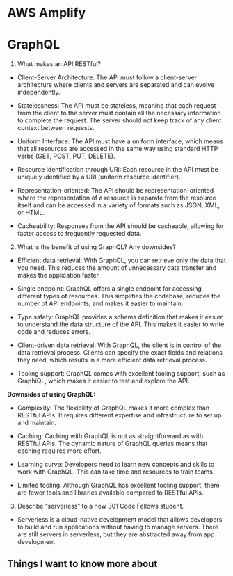 # AWS Amplify

# GraphQL

1. What makes an API RESTful?
  - Client-Server Architecture: The API must follow a client-server architecture where clients and servers are separated and can evolve independently.

  - Statelessness: The API must be stateless, meaning that each request from the client to the server must contain all the necessary information to complete the request. The server should not keep track of any client context between requests.

  -  Uniform Interface: The API must have a uniform interface, which means that all resources are accessed in the same way using standard HTTP verbs (GET, POST, PUT, DELETE).

  - Resource identification through URI: Each resource in the API must be uniquely identified by a URI (uniform resource identifier).

  - Representation-oriented: The API should be representation-oriented where the representation of a resource is separate from the resource itself and can be accessed in a variety of formats such as JSON, XML, or HTML.

  - Cacheability: Responses from the API should be cacheable, allowing for faster access to frequently requested data.

2. What is the benefit of using GraphQL? Any downsides?

  - Efficient data retrieval: With GraphQL, you can retrieve only the data that you need. This reduces the amount of unnecessary data transfer and makes the application faster.

  - Single endpoint: GraphQL offers a single endpoint for accessing different types of resources. This simplifies the codebase, reduces the number of API endpoints, and makes it easier to maintain.

  - Type safety: GraphQL provides a schema definition that makes it easier to understand the data structure of the API. This makes it easier to write code and reduces errors.

  - Client-driven data retrieval: With GraphQL, the client is in control of the data retrieval process. Clients can specify the exact fields and relations they need, which results in a more efficient data retrieval process.

  - Tooling support: GraphQL comes with excellent tooling support, such as GraphiQL, which makes it easier to test and explore the API.

  **Downsides of using GraphQL:**

  - Complexity: The flexibility of GraphQL makes it more complex than RESTful APIs. It requires different expertise and infrastructure to set up and maintain.

  - Caching: Caching with GraphQL is not as straightforward as with RESTful APIs. The dynamic nature of GraphQL queries means that caching requires more effort.

  - Learning curve: Developers need to learn new concepts and skills to work with GraphQL. This can take time and resources to train teams.

  - Limited tooling: Although GraphQL has excellent tooling support, there are fewer tools and libraries available compared to RESTful APIs.

3. Describe “serverless” to a new 301 Code Fellows student.
- Serverless is a cloud-native development model that allows developers to build and run applications without having to manage servers. There are still servers in serverless, but they are abstracted away from app development







## Things I want to know more about